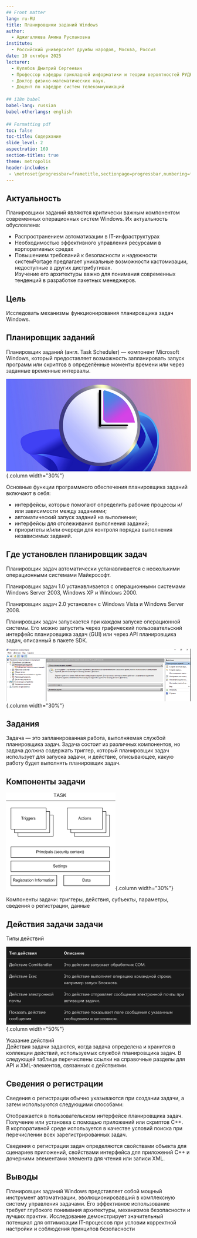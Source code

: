 ```yaml
---
## Front matter
lang: ru-RU
title: Планировщики заданий Windows
author:
  - Аджигалиева Амина Руслановна
institute:
  - Российский университет дружбы народов, Москва, Россия
date: 10 октября 2025
lecturer: 
  - Кулябов Дмитрий Сергеевич 
  - Профессор кафедры прикладной информатики и теории вероятностей РУДН.
  - Доктор физико-математических наук.
  - Доцент по кафедре систем телекоммуникаций

## i18n babel
babel-lang: russian
babel-otherlangs: english

## Formatting pdf
toc: false
toc-title: Содержание
slide_level: 2
aspectratio: 169
section-titles: true
theme: metropolis
header-includes:
 - \metroset{progressbar=frametitle,sectionpage=progressbar,numbering=fraction}
---
```


## Актуальность

Планировщики заданий являются критически важным компонентом современных операционных систем Windows. Их актуальность обусловлена:
- Распространением автоматизации в IT-инфраструктурах
- Необходимостью эффективного управления ресурсами в корпоративных средах
- Повышением требований к безопасности и надежности системPortage предлагает уникальные возможности кастомизации, недоступные в других дистрибутивах.  
Изучение его архитектуры важно для понимания современных тенденций в разработке пакетных менеджеров.  

## Цель

Исследовать механизмы функционирования планировщика задач Windows.

## Планировщик заданий

Планировщик заданий (англ. Task Scheduler) — компонент Microsoft Windows, который предоставляет возможность запланировать запуск программ или скриптов в определённые моменты времени или через заданные временные интервалы. 

![](image/1.jpg){.column width="30%"}

Основные функции программного обеспечения планировщика заданий включают в себя:  
- интерфейсы, которые помогают определить рабочие процессы и/или зависимости между заданиями;  
- автоматический запуск заданий на выполнение;  
- интерфейсы для отслеживания выполнения заданий;  
- приоритеты и/или очереди для контроля порядка выполнения независимых заданий.  

## Где установлен планировщик задач

Планировщик задач автоматически устанавливается с несколькими операционными системами Майкрософт.  

Планировщик задач 1.0 устанавливается с операционными системами Windows Server 2003, Windows XP и Windows 2000.  

Планировщик задач 2.0 установлен с Windows Vista и Windows Server 2008.  

Планировщик задач запускается при каждом запуске операционной системы. Его можно запустить через графический пользовательский интерфейс планировщика задач (GUI) или через API планировщика задач, описанный в пакете SDK.  

![](image/2.1.jpg){.column width="30%"}

## Задания

Задача — это запланированная работа, выполняемая службой планировщика задач. Задача состоит из различных компонентов, но задача должна содержать триггер, который планировщик задач использует для запуска задачи, и действие, описывающее, какую работу будет выполнять планировщик задач.

## Компоненты задачи

![](image/2.jpg){.column width="30%"}

Компоненты задачи: триггеры, действия, субъекты, параметры, сведения о регистрации, данные

## Действия задачи задачи

Типы действий 

![](image/3.jpg){.column width="50%"}

Указание действий  
Действия задачи задаются, когда задача определена и хранится в коллекции действий, используемых службой планировщика задач. В следующей таблице перечислены ссылки на справочные разделы для API и XML-элементов, связанных с действиями.

## Сведения о регистрации

Сведения о регистрации обычно указываются при создании задачи, а затем используются следующими способами:  

Отображается в пользовательском интерфейсе планировщика задач.  
Получение или установка с помощью приложений или скриптов C++.  
В корпоративной среде используется в качестве условий поиска при перечислении всех зарегистрированных задач.  

Сведения о регистрации задач определяются свойствами объекта для сценариев приложений, свойствами интерфейса для приложений C++ и дочерними элементами элемента для чтения или записи XML.  

## Выводы

Планировщик заданий Windows представляет собой мощный инструмент автоматизации, эволюционировавший в комплексную систему управления задачами. Его эффективное использование требует глубокого понимания архитектуры, механизмов безопасности и лучших практик. Исследование демонстрирует значительный потенциал для оптимизации IT-процессов при условии корректной настройки и соблюдения принципов безопасности



